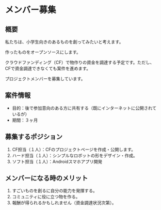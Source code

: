 # メンバー募集

## 概要

私たちは、小学生向きのあるものを創ってみたいと考えます。

作ったものをオープンソースにします。

クラウドファンディング（CF）で物作りの資金を調達する予定です。ただし、CFで資金調達できなくても案件を進めます。


プロジェクトメンバーを募集しています。

## 案件情報

* 目的：後で参加意向のある方に共有する（既にインターネットに公開されているが）
* 期間：３ヶ月

## 募集するポジション

1. CF担当（１人）：CFのプロジェクトページを作成・公開します。
2. ハード担当（１人）：シンプルなロボットの形をデザイン・作成。
3. ソフト担当（１人）：Androidスマホアプリ開発

## メンバーになる時のメリット

1. すごいものを創るに自分の能力を発揮する。
2. コミュニティに役に立つ物を作る。
3. 報酬が得られるかもしれません（資金調達状況次第）。